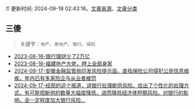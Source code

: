 :alarm_clock: 更新时间: 2024-09-18 02:43:16。[文章来源](/README.md)、[文章分类](/TAGS.md)

## 三傻


> 关键字：`地产`、`房地产`、`银行`、`保险`



- [2023-08-16-银行理财少了2万亿](https://www.aicaijing.com.cn/article/18565) 
- [2023-08-16-福建地产大佬，押上全部身家](https://www.aicaijing.com.cn/article/18567) 
- [2024-09-17-安徽金融监管局印发风险提示函，直指保险公司侵犯公民信息痼疾，年内已有多家险企与从业者被罚](https://www.cls.cn/detail/1800985) 
- [2024-09-17-经观的这个报道，讲银行处理断供风险。给出了个性化的处理方式，有可能把断供的数量大幅度降低，进而降低经济体短期风险。对银行的影响，会一定程度加大银行风险...](https://xueqiu.com/8315851674/304804148) 
